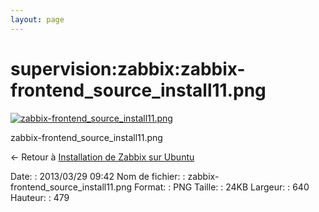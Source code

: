 ```yaml
---
layout: page
---
```


supervision:zabbix:zabbix-frontend\_source\_install11.png
=========================================================

[![zabbix-frontend\_source\_install11.png](../..//assets/media/supervision/zabbix/zabbix-frontend_source_install11.png@cache=&w=640&h=479 "zabbix-frontend_source_install11.png")](../..//assets/media/supervision/zabbix/zabbix-frontend_source_install11.png@cache= "Afficher le fichier original")

zabbix-frontend\_source\_install11.png

← Retour à [Installation de Zabbix sur
Ubuntu](../../../zabbix/zabbix-ubuntu-install.html "zabbix:zabbix-ubuntu-install")

Date:
:   2013/03/29 09:42
Nom de fichier:
:   zabbix-frontend\_source\_install11.png
Format:
:   PNG
Taille:
:   24KB
Largeur:
:   640
Hauteur:
:   479

